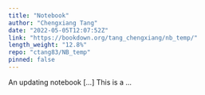 ```yaml
---
title: "Notebook"
author: "Chengxiang Tang"
date: "2022-05-05T12:07:52Z"
link: "https://bookdown.org/tang_chengxiang/nb_temp/"
length_weight: "12.8%"
repo: "ctang83/NB_temp"
pinned: false
---
```


An updating notebook [...] This is a ...
